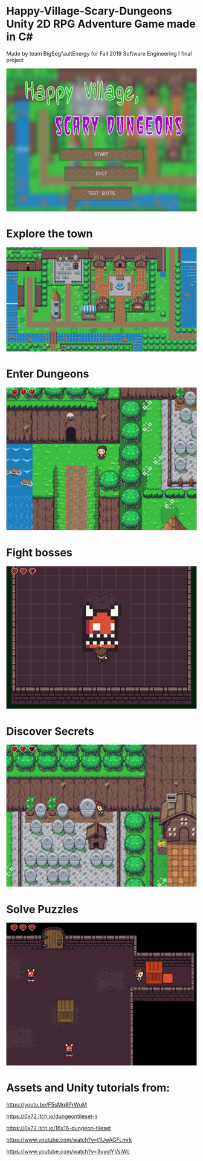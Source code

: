 # Happy-Village-Scary-Dungeons Unity 2D RPG Adventure Game made in C#

Made by team BigSegfaultEnergy for Fall 2019 Software Engineering I final project

![](images/HVSDTitleScreen.png)


# Explore the town
![](images/HVSDPic6.png)

# Enter Dungeons
![](images/HVSDPic2.png)

# Fight bosses
![](images/HVSDPic3.png)

# Discover Secrets
![](images/HVSDPic4.png)

# Solve Puzzles
![](images/HVSDPic5.png)


# Assets and Unity tutorials from:

https://youtu.be/F5sMq8PrWuM

https://0x72.itch.io/dungeontileset-ii

https://0x72.itch.io/16x16-dungeon-tileset

https://www.youtube.com/watch?v=t1UwAGFLmrk

https://www.youtube.com/watch?v=3uyolYVsiWc
